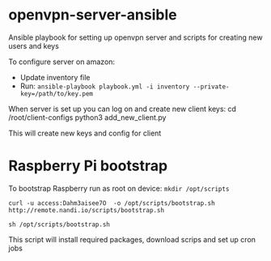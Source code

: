 # openvpn-server-ansible
Ansible playbook for setting up openvpn server and scripts for creating new users and keys

To configure server on amazon:
- Update inventory file
- Run:
`ansible-playbook playbook.yml -i inventory --private-key=/path/to/key.pem`

When server is set up you can log on and create new client keys:
cd /root/client-configs
python3 add_new_client.py

This will create new keys and config for client


# Raspberry Pi bootstrap
To bootstrap Raspberry run as root on device:
`mkdir /opt/scripts`

`curl -u access:Dahm3aisee7O  -o /opt/scripts/bootstrap.sh http://remote.nandi.io/scripts/bootstrap.sh`

`sh /opt/scripts/bootstrap.sh`

This script will install required packages, download scrips and set up cron jobs

